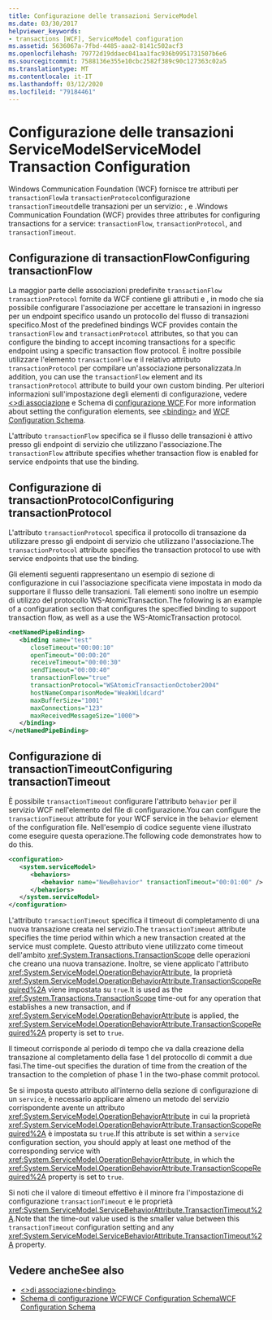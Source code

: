 ```yaml
---
title: Configurazione delle transazioni ServiceModel
ms.date: 03/30/2017
helpviewer_keywords:
- transactions [WCF], ServiceModel configuration
ms.assetid: 5636067a-7fbd-4485-aaa2-8141c502acf3
ms.openlocfilehash: 79772d19ddaec041aa1fac936b9951731507b6e6
ms.sourcegitcommit: 7588136e355e10cbc2582f389c90c127363c02a5
ms.translationtype: MT
ms.contentlocale: it-IT
ms.lasthandoff: 03/12/2020
ms.locfileid: "79184461"
---
```

# <a name="servicemodel-transaction-configuration"></a><span data-ttu-id="1d500-102">Configurazione delle transazioni ServiceModel</span><span class="sxs-lookup"><span data-stu-id="1d500-102">ServiceModel Transaction Configuration</span></span>
<span data-ttu-id="1d500-103">Windows Communication Foundation (WCF) fornisce tre attributi per `transactionFlow`la `transactionProtocol`configurazione `transactionTimeout`delle transazioni per un servizio: , e .</span><span class="sxs-lookup"><span data-stu-id="1d500-103">Windows Communication Foundation (WCF) provides three attributes for configuring transactions for a service: `transactionFlow`, `transactionProtocol`, and `transactionTimeout`.</span></span>  
  
## <a name="configuring-transactionflow"></a><span data-ttu-id="1d500-104">Configurazione di transactionFlow</span><span class="sxs-lookup"><span data-stu-id="1d500-104">Configuring transactionFlow</span></span>  
 <span data-ttu-id="1d500-105">La maggior parte delle associazioni predefinite `transactionFlow` `transactionProtocol` fornite da WCF contiene gli attributi e , in modo che sia possibile configurare l'associazione per accettare le transazioni in ingresso per un endpoint specifico usando un protocollo del flusso di transazioni specifico.</span><span class="sxs-lookup"><span data-stu-id="1d500-105">Most of the predefined bindings WCF provides contain the `transactionFlow` and `transactionProtocol` attributes, so that you can configure the binding to accept incoming transactions for a specific endpoint using a specific transaction flow protocol.</span></span> <span data-ttu-id="1d500-106">È inoltre possibile utilizzare l'elemento `transactionFlow` e il relativo attributo `transactionProtocol` per compilare un'associazione personalizzata.</span><span class="sxs-lookup"><span data-stu-id="1d500-106">In addition, you can use the `transactionFlow` element and its `transactionProtocol` attribute to build your own custom binding.</span></span> <span data-ttu-id="1d500-107">Per ulteriori informazioni sull'impostazione degli elementi di configurazione, vedere [ \<>di associazione](../../configure-apps/file-schema/wcf/bindings.md) e Schema di [configurazione WCF](../../../../docs/framework/configure-apps/file-schema/wcf/index.md).</span><span class="sxs-lookup"><span data-stu-id="1d500-107">For more information about setting the configuration elements, see [\<binding>](../../configure-apps/file-schema/wcf/bindings.md) and [WCF Configuration Schema](../../../../docs/framework/configure-apps/file-schema/wcf/index.md).</span></span>  
  
 <span data-ttu-id="1d500-108">L'attributo `transactionFlow` specifica se il flusso delle transazioni è attivo presso gli endpoint di servizio che utilizzano l'associazione.</span><span class="sxs-lookup"><span data-stu-id="1d500-108">The `transactionFlow` attribute specifies whether transaction flow is enabled for service endpoints that use the binding.</span></span>  
  
## <a name="configuring-transactionprotocol"></a><span data-ttu-id="1d500-109">Configurazione di transactionProtocol</span><span class="sxs-lookup"><span data-stu-id="1d500-109">Configuring transactionProtocol</span></span>  
 <span data-ttu-id="1d500-110">L'attributo `transactionProtocol` specifica il protocollo di transazione da utilizzare presso gli endpoint di servizio che utilizzano l'associazione.</span><span class="sxs-lookup"><span data-stu-id="1d500-110">The `transactionProtocol` attribute specifies the transaction protocol to use with service endpoints that use the binding.</span></span>  
  
 <span data-ttu-id="1d500-111">Gli elementi seguenti rappresentano un esempio di sezione di configurazione in cui l'associazione specificata viene impostata in modo da supportare il flusso delle transazioni. Tali elementi sono inoltre un esempio di utilizzo del protocollo WS-AtomicTransaction.</span><span class="sxs-lookup"><span data-stu-id="1d500-111">The following is an example of a configuration section that configures the specified binding to support transaction flow, as well as a use the WS-AtomicTransaction protocol.</span></span>  
  
```xml  
<netNamedPipeBinding>  
   <binding name="test"  
      closeTimeout="00:00:10"  
      openTimeout="00:00:20"
      receiveTimeout="00:00:30"  
      sendTimeout="00:00:40"  
      transactionFlow="true"  
      transactionProtocol="WSAtomicTransactionOctober2004"  
      hostNameComparisonMode="WeakWildcard"  
      maxBufferSize="1001"  
      maxConnections="123"
      maxReceivedMessageSize="1000">  
   </binding>  
</netNamedPipeBinding>  
```  
  
## <a name="configuring-transactiontimeout"></a><span data-ttu-id="1d500-112">Configurazione di transactionTimeout</span><span class="sxs-lookup"><span data-stu-id="1d500-112">Configuring transactionTimeout</span></span>  
 <span data-ttu-id="1d500-113">È possibile `transactionTimeout` configurare l'attributo `behavior` per il servizio WCF nell'elemento del file di configurazione.</span><span class="sxs-lookup"><span data-stu-id="1d500-113">You can configure the `transactionTimeout` attribute for your WCF service in the `behavior` element of the configuration file.</span></span> <span data-ttu-id="1d500-114">Nell'esempio di codice seguente viene illustrato come eseguire questa operazione.</span><span class="sxs-lookup"><span data-stu-id="1d500-114">The following code demonstrates how to do this.</span></span>  
  
```xml  
<configuration>  
   <system.serviceModel>  
      <behaviors>  
         <behavior name="NewBehavior" transactionTimeout="00:01:00" /> <!-- 1 minute timeout -->  
      </behaviors>  
   </system.serviceModel>  
</configuration>  
```  
  
 <span data-ttu-id="1d500-115">L'attributo `transactionTimeout` specifica il timeout di completamento di una nuova transazione creata nel servizio.</span><span class="sxs-lookup"><span data-stu-id="1d500-115">The `transactionTimeout` attribute specifies the time period within which a new transaction created at the service must complete.</span></span> <span data-ttu-id="1d500-116">Questo attributo viene utilizzato come timeout dell'ambito <xref:System.Transactions.TransactionScope> delle operazioni che creano una nuova transazione. Inoltre, se viene applicato l'attributo <xref:System.ServiceModel.OperationBehaviorAttribute>, la proprietà <xref:System.ServiceModel.OperationBehaviorAttribute.TransactionScopeRequired%2A> viene impostata su `true`.</span><span class="sxs-lookup"><span data-stu-id="1d500-116">It is used as the <xref:System.Transactions.TransactionScope> time-out for any operation that establishes a new transaction, and if <xref:System.ServiceModel.OperationBehaviorAttribute> is applied, the <xref:System.ServiceModel.OperationBehaviorAttribute.TransactionScopeRequired%2A> property is set to `true`.</span></span>  
  
 <span data-ttu-id="1d500-117">Il timeout corrisponde al periodo di tempo che va dalla creazione della transazione al completamento della fase 1 del protocollo di commit a due fasi.</span><span class="sxs-lookup"><span data-stu-id="1d500-117">The time-out specifies the duration of time from the creation of the transaction to the completion of phase 1 in the two-phase commit protocol.</span></span>  
  
 <span data-ttu-id="1d500-118">Se si imposta questo attributo all'interno della sezione di configurazione di un `service`, è necessario applicare almeno un metodo del servizio corrispondente avente un attributo <xref:System.ServiceModel.OperationBehaviorAttribute> in cui la proprietà <xref:System.ServiceModel.OperationBehaviorAttribute.TransactionScopeRequired%2A> è impostata su `true`.</span><span class="sxs-lookup"><span data-stu-id="1d500-118">If this attribute is set within a `service` configuration section, you should apply at least one method of the corresponding service with <xref:System.ServiceModel.OperationBehaviorAttribute>, in which the <xref:System.ServiceModel.OperationBehaviorAttribute.TransactionScopeRequired%2A> property is set to `true`.</span></span>  
  
 <span data-ttu-id="1d500-119">Si noti che il valore di timeout effettivo è il minore fra l'impostazione di configurazione `transactionTimeout` e le proprietà <xref:System.ServiceModel.ServiceBehaviorAttribute.TransactionTimeout%2A>.</span><span class="sxs-lookup"><span data-stu-id="1d500-119">Note that the time-out value used is the smaller value between this `transactionTimeout` configuration setting and any <xref:System.ServiceModel.ServiceBehaviorAttribute.TransactionTimeout%2A> property.</span></span>  
  
## <a name="see-also"></a><span data-ttu-id="1d500-120">Vedere anche</span><span class="sxs-lookup"><span data-stu-id="1d500-120">See also</span></span>

- [<span data-ttu-id="1d500-121">\<>di associazione</span><span class="sxs-lookup"><span data-stu-id="1d500-121">\<binding></span></span>](../../configure-apps/file-schema/wcf/bindings.md)
- [<span data-ttu-id="1d500-122">Schema di configurazione WCFWCF Configuration Schema</span><span class="sxs-lookup"><span data-stu-id="1d500-122">WCF Configuration Schema</span></span>](../../../../docs/framework/configure-apps/file-schema/wcf/index.md)
